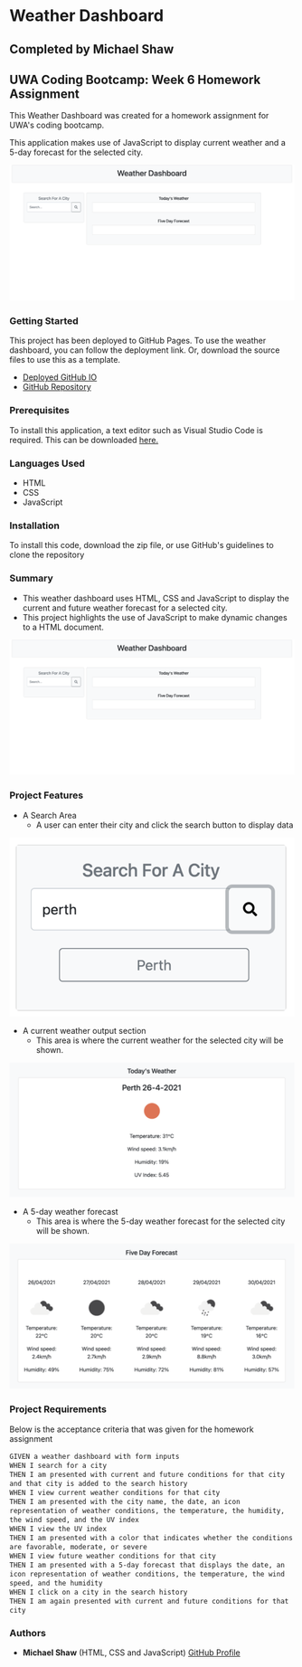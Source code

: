 # Weather Dashboard

## Completed by Michael Shaw 
## UWA Coding Bootcamp: Week 6 Homework Assignment

This Weather Dashboard was created for a homework assignment for UWA's coding bootcamp.

This application makes use of JavaScript to display current weather and a 5-day forecast for the selected city. 

![](./screenshots/landing-page.png)

### Getting Started

This project has been deployed to GitHub Pages. To use the weather dashboard, you can follow the deployment link. Or, download the source files to use this as a template.

* [Deployed GitHub IO](https://michaelshxw.github.io/weather-dashboard/)
* [GitHub Repository](https://github.com/michaelshxw/weather-dashboard)

### Prerequisites
To install this application, a text editor such as Visual Studio Code is required. This can be downloaded [here.](https://code.visualstudio.com/download)

### Languages Used
* HTML 
* CSS
* JavaScript

### Installation
To install this code, download the zip file, or use GitHub's guidelines to clone the repository

### Summary
* This weather dashboard uses HTML, CSS and JavaScript to display the current and future weather forecast for a selected city.
* This project highlights the use of JavaScript to make dynamic changes to a HTML document.

![](./screenshots/landing-page.png)

### Project Features
* A Search Area
    * A user can enter their city and click the search button to display data

![](./screenshots/search.png)

* A current weather output section
    * This area is where the current weather for the selected city will be shown.

![](./screenshots/current-weather.png)

* A 5-day weather forecast
    * This area is where the 5-day weather forecast for the selected city will be shown.

![](./screenshots/forecast.png)
    
### Project Requirements 

Below is the acceptance criteria that was given for the homework assignment
```
GIVEN a weather dashboard with form inputs
WHEN I search for a city
THEN I am presented with current and future conditions for that city and that city is added to the search history
WHEN I view current weather conditions for that city
THEN I am presented with the city name, the date, an icon representation of weather conditions, the temperature, the humidity, the wind speed, and the UV index
WHEN I view the UV index
THEN I am presented with a color that indicates whether the conditions are favorable, moderate, or severe
WHEN I view future weather conditions for that city
THEN I am presented with a 5-day forecast that displays the date, an icon representation of weather conditions, the temperature, the wind speed, and the humidity
WHEN I click on a city in the search history
THEN I am again presented with current and future conditions for that city
```

### Authors
* **Michael Shaw** (HTML, CSS and JavaScript) [GitHub Profile](https://github.com/michaelshxw)
